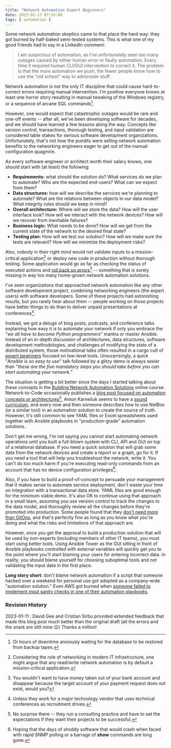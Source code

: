 ```yaml
---
title: "Network Automation Expert Beginners"
date: 2023-01-17 07:33:00
tags: [ automation ]
---
```

Some network automation skeptics came to that place the hard way: they got burned by half-baked semi-tested systems. This is what one of my good friends had to say in a LinkedIn comment:

> I am suspicious of automation, as I've unfortunately seen too many outages caused by either human error or faulty automation. Every time it required human CLI/GUI intervention to correct it. The problem is that the more automation we push, the fewer people know how to use the "old school" way to administer stuff.

Network automation is not the only IT discipline that could cause hard-to-correct errors requiring manual intervention. I'm positive everyone knows at least one horror story resulting in manual tweaking of the Windows registry, or a sequence of arcane SQL commands[^DT].
<!--more-->
[^DT]: Or hours of downtime anxiously waiting for the database to be restored from backup tapes.

However, one would expect that catastrophic outages would be rare and one-off events -- after all, we've been developing software for decades, and we should have learned a few lessons along the way. Concepts like version control, transactions, thorough testing, and input validation are considered table stakes for serious software development organizations. Unfortunately, that's not how the pundits were selling network automation benefits to the networking engineers eager to get out of the manual configuration quagmire.

As every software engineer or architect worth their salary knows, one should start with (at least) the following:

* **Requirements:** what should the solution do? What services do we plan to automate? Who are the expected end-users? What can we expect from them?
* **Data structures:** how will we describe the services we're planning to automate? What are the relations between objects in our data model? What integrity rules should we keep in mind?
* **Overall architecture:** Where will we store the data? How will the user interface look? How will we interact with the network devices? How will we recover from inevitable failures?
* **Business logic:** What needs to be done? How will we get from the current state of the network to the desired final state?
* **Testing plan:** How will we test our solution? How will we make sure the tests are relevant? How will we minimize the deployment risks? 

Also, nobody in their right mind would not validate inputs to a mission-critical application[^NAC] or deploy new code in production without thorough testing. Some application would go as far as checking the status of executed actions and [roll back on errors](https://blog.ipspace.net/2019/04/recovering-from-network-automation.html)[^BA] -- something that is sorely missing in way too many home-grown network automation solutions.

[^NAC]: Considering the role of networking in modern IT infrastructure, one might argue that any read/write network automation is by default a mission-critical application.

[^BA]: You wouldn't want to have money taken out of your bank account and disappear because the target account of your payment request does not exist, would you?

I've seen organizations that approached network automation like any other software development project, combining networking engineers (the expert users) with software developers. Some of these projects had astonishing results, but you rarely hear about them -- people working on those projects have better things to do than to deliver unpaid presentations at conferences[^RD].

[^RD]: Unless they work for a major technology vendor that uses technical conferences as recruitment drives.

Instead, we got a deluge of blog posts, podcasts, and conference talks explaining how easy it is to automate your network if only you embrace the "_we all have to become Python programmers_" mantra or master Ansible. Instead of an in-depth discussion of architectures, data structures, software development methodologies, and challenges of modifying the state of a distributed system, those motivational talks often resulted in a cargo cult of [expert beginners](https://blog.ipspace.net/2013/05/expert-beginners.html) focused on low-level tools. Unsurprisingly, a quick "_Ansible is so easy to use_" talk followed by a glitzy demo is always sexier than "_these are the five mandatory steps you should take before you can start automating your network._"

The situation is getting a bit better since the days I started talking about these concepts in the [Building Network Automation Solutions](https://www.ipspace.net/Building_Network_Automation_Solutions) online course. Network-to-Code occasionally publishes a [blog post focused on automation concepts or architectures](https://blog.networktocode.com/post/network-automation-architecture-part-03/)[^NSD], Anton Karneliuk seems to have a [sound curriculum](https://karneliuk.com/2022/12/tips-for-network-engineers-willing-to-transit-to-network-automation/), and every now and then someone describes how to use NetBox (or a similar tool) in an automation solution to create the source of truth. However, it's still common to see YAML files or Excel spreadsheets used together with Ansible playbooks in "production-grade" automation solutions.

[^NSD]: No surprise there -- they run a consulting practice and have to set the expectations if they want their projects to be successful.

Don't get me wrong, I'm not saying you cannot start automating network operations until you built a full-blown system with CLI, API and GUI on top of a relational database. If you need a quick solution that will grab some data from the network devices and create a report or a graph, go for it. If you need a tool that will help you troubleshoot the network, write it. You can't do too much harm if you're executing read-only commands from an account that has no device configuration privileges[^CRS].

[^CRS]: Hoping that the days of shoddy software that would crash when faced with rapid SNMP polling or a barrage of **show** commands are long gone.

Also, if you have to build a proof-of-concept to persuade your management that it makes sense to automate service deployment, don't waste your time on integration with a transactional data store. YAML files are good enough for the minimum viable demo. It's also OK to continue using that approach in a small team, assuming you use version control to track the changes to the data model, and thoroughly review all the changes before they're promoted into production. Some people found that they [don't need more than GitOps](https://blog.ipspace.net/2018/08/gitops-in-networking.html), and that's perfectly fine as long as you know what you're doing and what the risks and limitations of that approach are.

However, once you get the approval to build a production solution that will be used by non-experts (including members of other IT teams), you must start using better tools. Using Ansible Tower as the GUI sitting in front of Ansible playbooks controlled with external variables will quickly get you to the point where you'll start blaming your users for entering incorrect data. In reality, you should blame yourself for choosing suboptimal tools and not validating the input data in the first place.

**Long story short**: don't blame network automation if a script that someone hacked over a weekend for personal use got adopted as a company-wide "automation solution." Even AWS got burned when [someone failed to implement input sanity checks in one of their automation playbooks](https://aws.amazon.com/message/41926/).

### Revision History

2023-01-11
: David Gee and Cristian Sirbu provided extended feedback that made this blog post much better than the original draft (all the errors and the snark are still mine 😉) Thanks a million!
